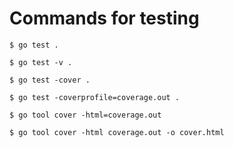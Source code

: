 # Commands for testing

```
$ go test .
```
```
$ go test -v .
```
```
$ go test -cover .
```
```
$ go test -coverprofile=coverage.out .
```
```
$ go tool cover -html=coverage.out
```
```
$ go tool cover -html coverage.out -o cover.html
```